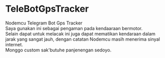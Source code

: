 # TeleBotGpsTracker
Nodemcu Telegram Bot Gps Tracker</br>
Saya gunakan ini sebagai pengaman pada kendaaraan bermotor.</br>
Selain dapat untuk melacak ini juga dapat mematikan kendaraan dalam jarak yang sangat jauh, dengan catatan Nodemcu masih menerima sinyal internet.</br>
Monggo custom sak'butuhe panjenengan sedoyo. 
